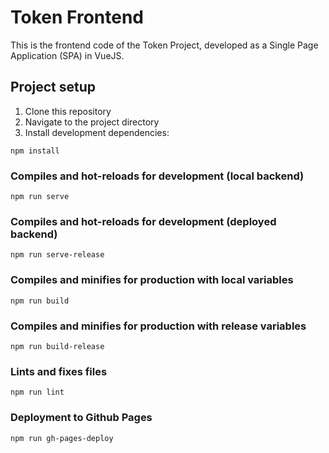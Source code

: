 # Token Frontend

This is the frontend code of the Token Project, developed as a Single Page Application (SPA) in VueJS.

## Project setup

1. Clone this repository
2. Navigate to the project directory
3. Install development dependencies:
```
npm install
```

### Compiles and hot-reloads for development (local backend)
```
npm run serve
```

### Compiles and hot-reloads for development (deployed backend)
```
npm run serve-release
```

### Compiles and minifies for production with local variables
```
npm run build
```

### Compiles and minifies for production with release variables
```
npm run build-release
```

### Lints and fixes files
```
npm run lint
```

### Deployment to Github Pages
```
npm run gh-pages-deploy
```
